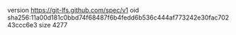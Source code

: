 version https://git-lfs.github.com/spec/v1
oid sha256:11a00d181c0bbd74f68487f6b4fedd6b536c444af773242e30fac70243ccc6e3
size 4277
